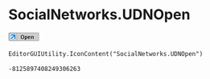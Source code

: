 # SocialNetworks.UDNOpen
![](/img/SocialNetworks.UDNOpen.png)

``` CSharp
EditorGUIUtility.IconContent("SocialNetworks.UDNOpen")
```
```
-8125897408249306263
```
